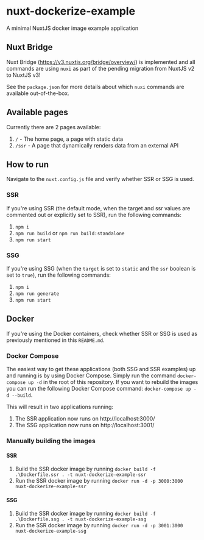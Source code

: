 # nuxt-dockerize-example
A minimal NuxtJS docker image example application

## Nuxt Bridge
Nuxt Bridge (https://v3.nuxtjs.org/bridge/overview/) is implemented and all commands are using `nuxi` as part of the pending migration from NuxtJS v2 to NuxtJS v3!

See the `package.json` for more details about which `nuxi` commands are available out-of-the-box.

## Available pages
Currently there are 2 pages available:
1. `/` - The home page, a page with static data
2. `/ssr` - A page that dynamically renders data from an external API

## How to run
Navigate to the `nuxt.config.js` file and verify whether SSR or SSG is used.

### SSR
If you're using SSR (the default mode, when the target and ssr values are commented out or explicitly set to SSR), run the following commands:
1. `npm i`
2. `npm run build` or `npm run build:standalone`
3. `npm run start`

### SSG
If you're using SSG (when the `target` is set to `static` and the `ssr` boolean is set to `true`), run the following commands:
1. `npm i`
2. `npm run generate`
3. `npm run start`

## Docker
If you're using the Docker containers, check whether SSR or SSG is used as previously mentioned in this `README.md`.

### Docker Compose

The easiest way to get these applications (both SSG and SSR examples) up and running is by using Docker Compose.
Simply run the command `docker-compose up -d` in the root of this repository. If you want to rebuild the images you can run the following Docker Compose command: `docker-compose up -d --build`.

This will result in two applications running:
1. The SSR application now runs on http://localhost:3000/
2. The SSG application now runs on http://localhost:3001/

### Manually building the images
#### SSR
1. Build the SSR docker image by running `docker build -f .\Dockerfile.ssr . -t nuxt-dockerize-example-ssr`
2. Run the SSR docker image by running `docker run -d -p 3000:3000 nuxt-dockerize-example-ssr`

#### SSG
1. Build the SSR docker image by running `docker build -f .\Dockerfile.ssg . -t nuxt-dockerize-example-ssg`
2. Run the SSR docker image by running `docker run -d -p 3001:3000 nuxt-dockerize-example-ssg`
